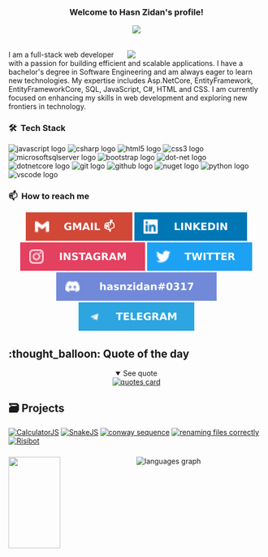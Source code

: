 <h3 align="center">
  Welcome to Hasn Zidan's profile!
</h3>

<p align="center">
  <a href="https://github.com/DenverCoder1/readme-typing-svg">
    <img src="https://readme-typing-svg.herokuapp.com/?lines=Full-stack%20web%20developer;Always%20learning%20new%20things&font=Fira%20Code&center=true&width=440&height=45&color=f75c7e&vCenter=true&size=22">
  </a>
</p>

## 

<img align="right" width="270" src="https://media0.giphy.com/media/v1.Y2lkPTc5MGI3NjExNjhmOWpyOXg3aW9yYzVrbnVmM2gyeDB2bG5rMDlsbmV3dWVobHNkNyZlcD12MV9pbnRlcm5hbF9naWZfYnlfaWQmY3Q9Zw/78XCFBGOlS6keY1Bil/giphy.webp" />
I am a full-stack web developer with a passion for building efficient and scalable applications. I have a bachelor's degree in Software Engineering and am always eager to learn new technologies. My expertise includes Asp.NetCore, EntityFramework, EntityFrameworkCore, SQL, JavaScript, C#, HTML and CSS. I am currently focused on enhancing my skills in web development and exploring new frontiers in technology.


### 🛠 &nbsp;Tech Stack

<div align="Left">
  <img src="https://cdn.jsdelivr.net/gh/devicons/devicon/icons/javascript/javascript-original.svg" height="40" alt="javascript logo"  />
  <img src="https://cdn.jsdelivr.net/gh/devicons/devicon/icons/csharp/csharp-original.svg" height="40" alt="csharp logo"  />
  <img src="https://cdn.jsdelivr.net/gh/devicons/devicon/icons/html5/html5-original.svg" height="40" alt="html5 logo"  />
  <img src="https://cdn.jsdelivr.net/gh/devicons/devicon/icons/css3/css3-original.svg" height="40" alt="css3 logo"  />
  <img src="https://cdn.jsdelivr.net/gh/devicons/devicon/icons/microsoftsqlserver/microsoftsqlserver-plain.svg" height="40" alt="microsoftsqlserver logo"  />
  <img src="https://cdn.jsdelivr.net/gh/devicons/devicon/icons/bootstrap/bootstrap-original.svg" height="40" alt="bootstrap logo"  />
  <img src="https://skillicons.dev/icons?i=dotnet" height="40" alt="dot-net logo"  />
  <img src="https://cdn.jsdelivr.net/gh/devicons/devicon/icons/dotnetcore/dotnetcore-original.svg" height="40" alt="dotnetcore logo"  />
  <img src="https://skillicons.dev/icons?i=git" height="40" alt="git logo"  />
  <img src="https://skillicons.dev/icons?i=github" height="40" alt="github logo"  />
  <img src="https://cdn.jsdelivr.net/gh/devicons/devicon/icons/nuget/nuget-original.svg" height="40" alt="nuget logo"  />
  <img src="https://cdn.jsdelivr.net/gh/devicons/devicon/icons/python/python-original.svg" height="40" alt="python logo"  />
  <img src="https://cdn.jsdelivr.net/gh/devicons/devicon/icons/vscode/vscode-original.svg" height="40" alt="vscode logo"  />
</div>


### 📫  &nbsp;How to reach me

<p align="center">
  <a href="mailto:zedanh3@gmail.com"><img src="https://github.com/Hasnzidan/Hasnzidan/blob/main/gmail.svg" alt="gmail"></a>
  <a target="_blank" href="https://linkedin.com/in/hasnzidan"><img src="https://github.com/Hasnzidan/Hasnzidan/blob/main/linkedin.svg" alt="hasnzidan"/></a>
  <a target="_blank" href="https://www.instagram.com/hssnz_/"><img src="https://github.com/Hasnzidan/Hasnzidan/blob/main/instagram.svg" alt="hasnzidan"/></a>
  <a target="_blank" href="https://twitter.com/_izidan"><img src="https://github.com/Hasnzidan/Hasnzidan/blob/main/twitter.svg" alt="hasnzidan"/></a>
<!--   <a target="_blank" href="https://www.reddit.com/user/PratikPingale"><img src="https://raw.githubusercontent.com/PROxZIMA/PROxZIMA/master/src/social/reddit.svg" alt="PratikPingale"/></a> -->
  <a target="_blank" href="https://discordapp.com/users/hasnzidan"><img src="https://github.com/Hasnzidan/Hasnzidan/blob/main/discord.svg" alt="hasnzidan#0317"/></a>
  <a target="_blank" href="https://t.me/hasnzidan"><img src="https://github.com/Hasnzidan/Hasnzidan/blob/main/telegram.svg" alt="hasnzidan"/></a>
</p>

<h2>:thought_balloon: Quote of the day</h2>
<details align="Center" open>
    <summary>See quote</summary>
    <a href="https://github.com/piyushsuthar/github-readme-quotes">
        <img src="https://quotes-github-readme.vercel.app/api?type=horizontal&theme=tokyonight" alt="quotes card">
    </a>
</details>

## 🗃 Projects

<div align="left">
  <a href="https://github.com/Hasnzidan/ECommerce"><img src="https://github-readme-stats.vercel.app/api/pin/?username=hasnzidan&repo=ECommerce&theme=react&hide_border=true&show_icons=false" alt="CalculatorJS" /></a>
  <a href="https://github.com/Hasnzidan/Blog"><img src="https://github-readme-stats.vercel.app/api/pin/?username=hasnzidan&repo=Blog&theme=react&hide_border=true&show_icons=false" alt="SnakeJS" /></a>
  <a href="https://github.com/Hasnzidan/Restaurant-Management-System"><img src="https://github-readme-stats.vercel.app/api/pin/?username=hasnzidan&repo=Restaurant-Management-System&theme=react&hide_border=true&show_icons=false" alt="conway sequence" /></a>
  <a href="https://github.com/Hasnzidan/Student-Management-System"><img src="https://github-readme-stats.vercel.app/api/pin/?username=hasnzidan&repo=Student-Management-System&theme=react&hide_border=true&show_icons=false" alt="renaming files correctly" /></a>
  <a href="https://github.com/Hasnzidan/Shop"><img src="https://github-readme-stats.vercel.app/api/pin/?username=hasnzidan&repo=Shop&theme=react&hide_border=true&show_icons=false" alt="Risibot" /></a>
</div>

###
<img  align="Right" height="180em" width="50%" src="https://github-readme-stats.vercel.app/api/top-langs?username=hasnzidan&locale=en&hide_title=false&layout=compact&langs_count=5&theme=dracula&hide_border=false"  alt="languages graph"  />
<img  align="Left" height="180em" width="45%" src="https://github-readme-streak-stats.herokuapp.com/?user=hasnzidan&theme=dracula" />
